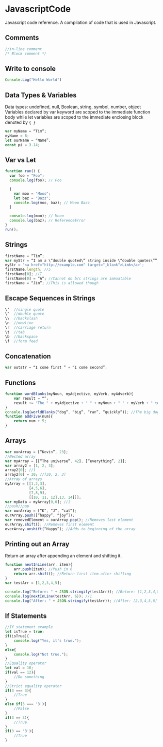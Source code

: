 # JavascriptCode
Javascript code reference. A compilation of code that is used in Javascript.

**Comments**
-------------------
```js
//in-line comment
/* Block comment */
```

**Write to console**
-------------------
```js
Console.Log("Hello World")
```

**Data Types & Variables**
----------------
Data types: undefined, null, Boolean, string, symbol, number, object
Variables declared by var keyword are scoped to the immediate function body while let variables are scoped to the immediate enclosing block denoted by ```
{ } ```
```js
var myName = “Tim”;
myName = 8;
let ourName = “Name”;
const pi = 3.14;
```

**Var vs Let**
-----------------
```js
function run() {
  var foo = "Foo";
  console.log(foo); // Foo

  {
    var moo = "Mooo";
    let baz = "Bazz";
    console.log(moo, baz); // Mooo Bazz
  }

  console.log(moo); // Mooo
  console.log(baz); // ReferenceError
}
run();
```

**Strings**
-----------------
```js
firstName = “Tim”;
var myStr = “I am a \“double quoted\” string inside \“double quotes\””;
myStr = '<a href="http://example.com" target="_blank">Link</a>';
firstName.length; //5
firstName[0]; //T
firstName[0] = “A”; //Cannot do b/c strings are immuatable
firstName = “Jim”; //This is allowed though
```

**Escape Sequences in Strings**
----------------------
```js
\’ 	//single quote
\”	//double quote
\\	//backslash
\n	//newline
\r	//carriage return
\t	//tab
\b	//backspace
\f	//form feed
```

**Concatenation**
----------------------
```js
var outstr = “I come first ” + “I come second”;
```

**Functions**
-----------------
```js
function wordBlanks(myNoun, myAdjective, myVerb, myAdverb){
	var result = “”;
	result += "The " + myAdjective + " " + myNoun + " " + myVerb + " to the store " + myAdverb + "."}
}
console.log(worldBlanks(“dog”, “big”, “ran”, “quickly”)); //The big dog ran to the store quickly.
function addFive(num){
	return num + 5;
}
```

**Arrays**
-----------------
```js
var ourArray = [“Kevin”, 23];
//Nested array
var myArray = [[“The universe”, 42], [“everything”, 2]];
var array2 = [1, 2, 3];
array2[0]; //1
array2[0] = 30; //[30, 2, 3]
//Array of arrays
myArray = [[1,2,3],
           [4,5,6],
           [7,8,9],
           [[10, 11, 12],13, 14]]];
var myData = myArray[0,0]; //1
//push//pop
var ourArray = [“K”, “J”, “cat”];
ourArray.push([“happy”, “joy”]);
var removedElement = ourArray.pop(); //Removes last element
ourArray.shift(); //Removes first element
overArray.unshift(“Happy”); //Adds to beginning of the array
```
**Printing out an Array**
---------------------
Return an array after appending an element and shifting it.

```js
function nextInLine(arr, item){
	arr.push(item); //Push in 6
	return arr.shift(); //Return first item after shifting
}
var testArr = [1,2,3,4,5];

console.log("Before: " + JSON.stringify(testArr)); //Before: [1,2,3,4,5]
console.log(nextInLine(testArr, 6)); //1
console.log("After: " + JSON.stringify(testArr)); //After: [2,3,4,5,6]
```

**If Statements**
--------------
```js
//If statement example
let isTrue = true;
if(isTrue){
	console.log("Yes, it's true.");
}
else{
    console.log("Not true.");
}
//Equality operator
let val = 10;
if(val == 12){
    //Do something
}
//Strict equality operator
if(3 === 3){
    //True
}
else if(3 === '3'){
    //False
}
if(3 == 3){
    //True
}
if(3 == '3'){
    //True
}
```

